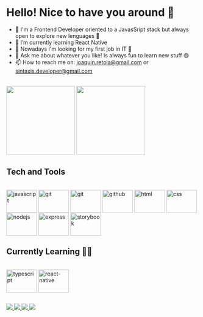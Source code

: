 <h1>Hello! Nice to have you around 👋</h1>



- 🔭 I'm a Frontend Developer oriented to a JavasSript stack but always open to explore new lenguages 🧐
- 🌱 I’m currently learning React Native
- 💼 Nowadays I'm looking for my first job in IT 💪
- 💬 Ask me about whatever you like! Is always fun to learn new stuff 😄
- 📫 How to reach me on: joaquin.retola@gmail.com or sintaxis.developer@gmail.com
</br>
<div>
<img height="180em" src="https://github-readme-stats.vercel.app/api?username=SintaxisDev" />
<img height="180em"src="https://github-readme-stats.vercel.app/api/top-langs/?username=SintaxisDev&layout=compact" />
</div>

<h2>Tech and Tools</h2>

<div style="display: inline_block"><br>
<img align="center" alt="javascript" height="60" width="80" src="https://cdn.jsdelivr.net/gh/devicons/devicon/icons/javascript/javascript-original.svg" />
<img align="center" alt="git" height="60" width="80" src="https://cdn.jsdelivr.net/gh/devicons/devicon/icons/react/react-original.svg" />
<img align="center" alt="git" height="60" width="80" src="https://cdn.jsdelivr.net/gh/devicons/devicon/icons/git/git-original.svg" />
<img align="center" alt="github" height="60" width="80" src="https://cdn.jsdelivr.net/gh/devicons/devicon/icons/github/github-original.svg" />
<img align="center" alt="html" height="60" width="80" src="https://cdn.jsdelivr.net/gh/devicons/devicon/icons/html5/html5-original.svg" />
<img align="center" alt="css" height="60" width="80" src="https://cdn.jsdelivr.net/gh/devicons/devicon/icons/css3/css3-original.svg" />
<img align="center" alt="nodejs" height="60" width="80" src="https://cdn.jsdelivr.net/gh/devicons/devicon/icons/nodejs/nodejs-original.svg" />
<img align="center" alt="express" height="60" width="80" src="https://cdn.jsdelivr.net/gh/devicons/devicon/icons/express/express-original.svg" />
<img align="center" alt="storybook" height="60" width="80" src="https://cdn.jsdelivr.net/gh/devicons/devicon/icons/storybook/storybook-original.svg" />
</div>

<h2>Currently Learning 🙇🏻</h2>

<div style="display: inline_block"><br>
  <img align="center" alt="typescript" height="60" width="80" src="https://cdn.jsdelivr.net/gh/devicons/devicon/icons/typescript/typescript-original.svg" />
  <img align="center" alt="react-native" height="60" width="80" src="https://cdn.worldvectorlogo.com/logos/react-native-1.svg"  
</div>

##
  
<div>
  <a href="https://www.linkedin.com/in/joaquin-retola-noya-702bb9216/" target="_blank"><img src="https://img.shields.io/badge/LinkedIn-0077B5?style=for-the-badge&logo=linkedin&logoColor=white" target="_blank"/> </a>
  <a href="https://twitter.com/JoacoRetola" target="_blank"><img src="https://img.shields.io/badge/Twitter-1DA1F2?style=for-the-badge&logo=twitter&logoColor=white" target="_blank"/> </a>
  <a href="https://www.instagram.com/jooacoretola/" target="_blank"><img src="https://img.shields.io/badge/Instagram-E4405F?style=for-the-badge&logo=instagram&logoColor=white" target="_blank"/> </a>
  <a href="joaquin.retola@gmail.com" target="_blank"><img src="https://img.shields.io/badge/Gmail-D14836?style=for-the-badge&logo=gmail&logoColor=white" target="_blank"/> </a>
</div>
